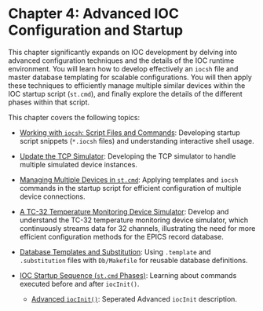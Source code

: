 # Chapter 4: Advanced IOC Configuration and Startup

This chapter significantly expands on IOC development by delving into advanced configuration techniques and the details of the IOC runtime environment. You will learn how to develop effectively an `iocsh` file and master database templating for scalable configurations. You will then apply these techniques to efficiently manage multiple similar devices within the IOC startup script (`st.cmd`), and finally explore the details of the different phases within that script.

This chapter covers the following topics:

* [Working with `iocsh`: Script Files and Commands](iocsh_basics.md): Developing startup script snippets (`*.iocsh` files) and understanding interactive shell usage.
* [Update the TCP Simulator](iocsimulator2.md): Developing the TCP simulator to handle multiple simulated device instances.
* [Managing Multiple Devices in `st.cmd`](multiple_devices.md): Applying templates and `iocsh` commands in the startup script for efficient configuration of multiple device connections.
* [A TC-32 Temperature Monitoring Device Simulator](iocsimulator3.md): Develop and understand the TC-32 temperature monitoring device simulator, which continuously streams data for 32 channels, illustrating the need for more efficient configuration methods for the EPICS record database.

* [Database Templates and Substitution](db_templates.md): Using `.template` and `.substitution` files with `Db/Makefile` for reusable database definitions.
* [IOC Startup Sequence (`st.cmd` Phases)](stcmd_phases.md): Learning about commands executed before and after `iocInit()`.
    * [Advanced `iocInit()`](adviocInit.md): Seperated Advanced `iocInit` description.